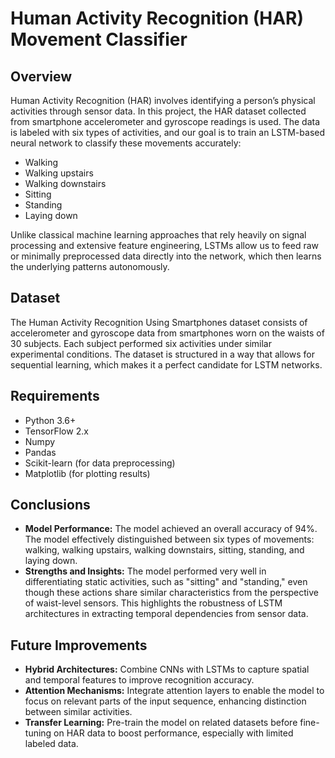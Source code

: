 # Human Activity Recognition (HAR) Movement Classifier
## Overview 
Human Activity Recognition (HAR) involves identifying a person’s physical activities through sensor data. In this project, the HAR dataset collected from smartphone accelerometer and gyroscope readings is used. The data is labeled with six types of activities, and our goal is to train an LSTM-based neural network to classify these movements accurately:

- Walking
- Walking upstairs
- Walking downstairs
- Sitting
- Standing
- Laying down
  
Unlike classical machine learning approaches that rely heavily on signal processing and extensive feature engineering, LSTMs allow us to feed raw or minimally preprocessed data directly into the network, which then learns the underlying patterns autonomously.

## Dataset 
The Human Activity Recognition Using Smartphones dataset consists of accelerometer and gyroscope data from smartphones worn on the waists of 30 subjects. Each subject performed six activities under similar experimental conditions. The dataset is structured in a way that allows for sequential learning, which makes it a perfect candidate for LSTM networks.

## Requirements 
- Python 3.6+
- TensorFlow 2.x
- Numpy
- Pandas
- Scikit-learn (for data preprocessing)
- Matplotlib (for plotting results)

## Conclusions
- __Model Performance:__ The model achieved an overall accuracy of 94%. The model effectively distinguished between six types of movements: walking, walking upstairs, walking downstairs, sitting, standing, and laying down.
- __Strengths and Insights:__ The model performed very well in differentiating static activities, such as "sitting" and "standing," even though these actions share similar characteristics from the perspective of waist-level sensors. This highlights the robustness of LSTM architectures in extracting temporal dependencies from sensor data.

## Future Improvements 
- __Hybrid Architectures:__ Combine CNNs with LSTMs to capture spatial and temporal features to improve recognition accuracy.
- __Attention Mechanisms:__ Integrate attention layers to enable the model to focus on relevant parts of the input sequence, enhancing distinction between similar activities.
- __Transfer Learning:__ Pre-train the model on related datasets before fine-tuning on HAR data to boost performance, especially with limited labeled data.

